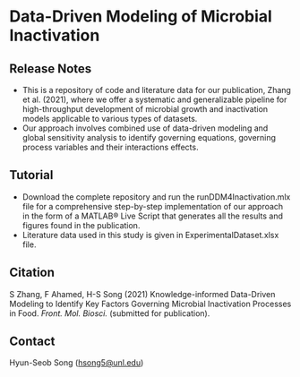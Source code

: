 # Data-Driven Modeling of Microbial Inactivation
## Release Notes
 - This is a repository of code and literature data for our publication, Zhang et al. (2021), where we offer a systematic and generalizable pipeline for high-throughput development of microbial growth and inactivation models applicable to various types of datasets.
 - Our approach involves combined use of data-driven modeling and global sensitivity analysis to identify governing equations, governing process variables and their interactions effects. 
## Tutorial
 - Download the complete repository and run the runDDM4Inactivation.mlx file for a comprehensive step-by-step implementation of our approach in the form of a MATLAB® Live Script that generates all the results and figures found in the publication. 
 - Literature data used in this study is given in ExperimentalDataset.xlsx file. 
## Citation
S Zhang, F Ahamed, H-S Song (2021) Knowledge-informed Data-Driven Modeling to Identify Key Factors Governing Microbial Inactivation Processes in Food. _Front. Mol. Biosci._ (submitted for publication).
## Contact
Hyun-Seob Song (hsong5@unl.edu)
